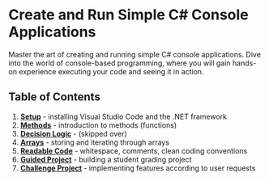 # Create and Run Simple C# Console Applications

Master the art of creating and running simple C# console applications. Dive into the world of console-based programming, where you will gain hands-on experience executing your code and seeing it in action.

## Table of Contents

1. [**<ins>Setup</ins>**](01-install-net-framework.md) - installing Visual Studio Code and the .NET framework
2. [**<ins>Methods</ins>**](02-calling-methods.md) - introduction to methods (functions)
3. [**<ins>Decision Logic</ins>**](03-decision-logic.md) - (skipped over)
4. [**<ins>Arrays</ins>**](04-arrays.md) - storing and iterating through arrays
5. [**<ins>Readable Code</ins>**](05-readable-code.md) - whitespace, comments, clean coding conventions
6. [**<ins>Guided Project</ins>**](06-guided-project.md) - building a student grading project
7. [**<ins>Challenge Project</ins>**](07-challenge-project.md) - implementing features according to user requests